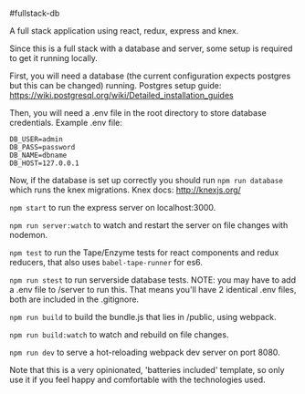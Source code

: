 #fullstack-db

A full stack application using react, redux, express and knex.

Since this is a full stack with a database and server, some setup is required to get it running locally.

First, you will need a database (the current configuration expects postgres but this can be changed) running. Postgres setup guide: https://wiki.postgresql.org/wiki/Detailed_installation_guides

Then, you will need a .env file in the root directory to store database credentials. Example .env file:
```
DB_USER=admin
DB_PASS=password
DB_NAME=dbname
DB_HOST=127.0.0.1
```

Now, if the database is set up correctly you should run ```npm run database``` which runs the knex migrations. Knex docs: http://knexjs.org/

```npm start``` to run the express server on localhost:3000.

```npm run server:watch``` to watch and restart the server on file changes with nodemon.

```npm test``` to run the Tape/Enzyme tests for react components and redux reducers, that also uses ```babel-tape-runner``` for es6.

```npm run stest``` to run serverside database tests. NOTE: you may have to add a .env file to /server to run this. That means you'll have 2 identical .env files, both are included in the .gitignore.

```npm run build``` to build the bundle.js that lies in /public, using webpack.

```npm run build:watch``` to watch and rebuild on file changes.

```npm run dev``` to serve a hot-reloading webpack dev server on port 8080.

Note that this is a very opinionated, 'batteries included' template, so only use it if you feel happy and comfortable with the technologies used.
